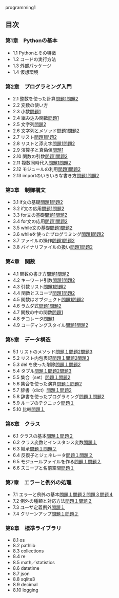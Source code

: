  programming1
## 目次
### 第1章　Pythonの基本
* 1.1 Pythonとその特徴
* 1.2 コードの実行方法
* 1.3 外部パッケージ
* 1.4 仮想環境

### 第2章　プログラミング入門
* 2.1 整数を使った計算[問題1](CHAPTER02/Q2_1_1.py )[問題2](CHAPTER02/Q2_1_2.py)
* 2.2 変数の使い方
* 2.3 小数[問題1](CHAPTER02/Q2_3_1.py)
* 2.4 組み込み関数[問題1](CHAPTER02/Q2_4_1.py)
* 2.5 文字列[問題2](CHAPTER02/Q2_5_2.py)
* 2.6 文字列とメソッド[問題1](CHAPTER02/Q2_6_1.py)[問題2](CHAPTER02/Q2_6_2.py)
* 2.7 リスト[問題1](CHAPTER02/Q2_7_1.py )[問題2](CHAPTER02/Q2_7_2.py)
* 2.8 リストと添え字[問題1](CHAPTER02/Q2_8_1.py)[問題2](CHAPTER02/Q2_8_2.py
)
* 2.9 演算子と真偽値[問題1](CHAPTER02/Q2_9_1.py)
* 2.10 関数の引数[問題1](CHAPTER02/Q2_10_1.py)[問題2](CHAPTER02/Q2_10_2.py) 
* 2.11 複数同時代入[問題1](CHAPTER02/Q2_11_1.py)[問題2](CHAPTER02/Q2_11_2.py) 
* 2.12 モジュールの利用[問題1](CHAPTER02/Q2_12_1.py)[問題2](CHAPTER02/Q2_12_2.py) 
* 2.13 importのいろいろな書き方[問題1](CHAPTER02/Q2_13_1.py)[問題2](CHAPTER02/Q2_13_2.py)  

### 第3章　制御構文
* 3.1 if文の基礎[問題1](CHAPTER03/Q3_1_1.py)[問題2](CHAPTER03/Q3_1_2.py)
* 3.2 if文の応用[問題1](CHAPTER03/Q3_2_1.py)[問題2](CHAPTER03/Q3_2_2.py)
* 3.3 for文の基礎[問題1](CHAPTER03/Q3_3_1.py)[問題2](CHAPTER03/Q3_3_2.py)
* 3.4 for文の応用[問題1](CHAPTER03/Q3_4_1.py)[問題2](CHAPTER03/Q3_4_2.py)
* 3.5 while文の基礎[問題1](CHAPTER03/Q3_5_1.py)[問題2](CHAPTER03/Q3_5_2.py)
* 3.6 whileを使ったプログラミング[問題1](CHAPTER03/Q3_6_1.py)[問題2](CHAPTER03/Q3_6_2.py)
* 3.7 ファイルの操作[問題1](CHAPTER03/Q3_7_1.py)[問題2](CHAPTER03/Q3_7_2.py)
* 3.8 バイナリファイルの扱い[問題1](CHAPTER03/Q3_8_1.py)[問題2](CHAPTER03/Q3_8_2.py)

### 第4章　関数
* 4.1 関数の書き方[問題1](CHAPTER04/Q4_1_1.py)[問題2](CHAPTER04/Q4_1_2.py)
* 4.2 キーワード引数[問題1](CHAPTER04/Q4_2_1.py)[問題2](CHAPTER04/Q4_2_2.py)
* 4.3 引数リスト[問題1](CHAPTER04/Q4_3_1.py)[問題2](CHAPTER04/Q4_3_2.py)
* 4.4 関数とスコープ[問題1](CHAPTER04/Q4_4_1.py)[問題2](CHAPTER04/Q4_4_2.py)
* 4.5 関数はオブジェクト[問題1](CHAPTER04/Q4_5_1.py)[問題2](CHAPTER04/Q4_5_2.py)
* 4.6 ラムダ式[問題1](CHAPTER04/Q4_6_1.py)[問題2](CHAPTER04/Q4_6_2.py)
* 4.7 関数の中の関数[問題1](CHAPTER04/Q4_7_1.py)
* 4.8 デコレータ[問題1](CHAPTER04/Q4_8_1.py)
* 4.9 コーディングスタイル[問題1](CHAPTER04/Q4_9_1.py)[問題2](CHAPTER04/Q4_9_2.py)

### 第5章　データ構造
* 5.1 リストのメソッド[問題１](CHAPTER05/Q5_1_1.py)[問題2](CHAPTER05/Q5_1_2.py)[問題3](CHAPTER05/Q5_1_3.py)
* 5.2 リスト内包表記[問題１](CHAPTER05/Q5_2_1.py)[問題2](CHAPTER05/Q5_2_2.py)[問題3](CHAPTER05/Q5_2_3.py)
* 5.3 del を使った削除[問題１](CHAPTER05/Q5_3_1.py)[問題2](CHAPTER05/Q5_3_2.py)
* 5.4 タプル[問題１](CHAPTER05/Q5_4_1.py)[問題2](CHAPTER05/Q5_4_2.py)[問題3](CHAPTER05/Q5_4_3.py)
* 5.5 集合（set）[問題１](CHAPTER05/Q5_5_1.py)[問題2](CHAPTER05/Q5_5_2.py)
* 5.6 集合を使った演算[問題１](CHAPTER05/Q5_6_1.py)[問題2](CHAPTER05/Q5_6_2.py)
* 5.7 辞書（dict）[問題１](CHAPTER05/Q5_7_1.py)[問題2](CHAPTER05/Q5_7_2.py)
* 5.8 辞書を使ったプログラミング[問題１](CHAPTER05/Q5_8_1.py)[問題2](CHAPTER05/Q5_8_2.py)
* 5.9 ループのテクニック[問題１](CHAPTER05/Q5_9_1.py)
* 5.10 比較[問題１](CHAPTER05/Q5_10_1.py)

### 第6章　クラス
* 6.1 クラスの基本[問題１](CHAPTER06/Q6_1_1.py)[問題２](CHAPTER06/Q6_1_2.py)
* 6.2 クラス変数とインスタンス変数[問題１](CHAPTER06/Q6_2_1.py)
* 6.3 継承[問題１](CHAPTER06/Q6_3_1.py)[問題２](CHAPTER06/Q6_3_2.py)
* 6.4 反復子とジェネレータ[問題１](CHAPTER06/Q6_4_1.py)[問題２](CHAPTER06/Q6_4_2.py)
* 6.5 モジュールファイルを作る[問題１](CHAPTER06/Q6_5_1.py)[問題２](CHAPTER06/Q6_5_2.py)
* 6.6 スコープと名前空間[問題１](CHAPTER06/Q6_6_1.py)

### 第7章　エラーと例外の処理
* 7.1 エラーと例外の基本[問題１](CHAPTER07/Q7_1_1.py)[問題２](CHAPTER07/Q7_1_2.py)[問題３](CHAPTER07/Q7_1_3.py)[問題４](CHAPTER07/Q7_1_4.py)
* 7.2 例外の種類と対応方法[問題１](CHAPTER07/Q7_2_1.py)[問題２](CHAPTER07/Q7_2_2.py)
* 7.3 ユーザ定義例外[問題１](CHAPTER07/Q7_3_1.py)
* 7.4 クリーンアップ[問題１](CHAPTER07/Q7_4_1.py)[問題２](CHAPTER07/Q7_4_2.py)

### 第8章　標準ライブラリ
* 8.1 os
* 8.2 pathlib
* 8.3 collections
* 8.4 re
* 8.5 math／statistics
* 8.6 datetime
* 8.7 json
* 8.8 sqlite3
* 8.9 decimal
* 8.10 logging


